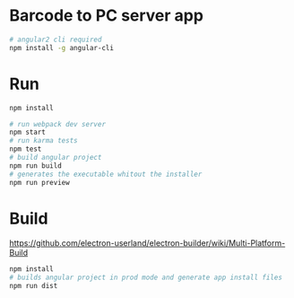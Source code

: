 
# Barcode to PC server app
```bash
# angular2 cli required
npm install -g angular-cli
```

# Run
```bash
npm install

# run webpack dev server
npm start
# run karma tests
npm test
# build angular project
npm run build
# generates the executable whitout the installer
npm run preview
```

# Build
https://github.com/electron-userland/electron-builder/wiki/Multi-Platform-Build

```bash
npm install
# builds angular project in prod mode and generate app install files
npm run dist
```
